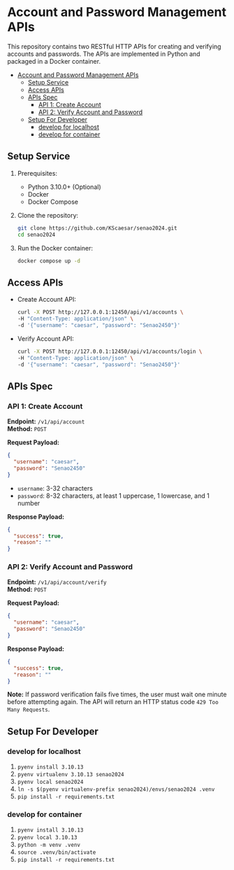 # Account and Password Management APIs

This repository contains two RESTful HTTP APIs for creating and verifying accounts and passwords. The APIs are implemented in Python and packaged in a Docker container.


- [Account and Password Management APIs](#account-and-password-management-apis)
  - [Setup Service](#setup-service)
  - [Access APIs](#access-apis)
  - [APIs Spec](#apis-spec)
    - [API 1: Create Account](#api-1-create-account)
    - [API 2: Verify Account and Password](#api-2-verify-account-and-password)
  - [Setup For Developer](#setup-for-developer)
    - [develop for localhost](#develop-for-localhost)
    - [develop for container](#develop-for-container)


## Setup Service

1. Prerequisites:
   - Python 3.10.0+ (Optional)
   - Docker
   - Docker Compose

2. Clone the repository:
   ```bash
   git clone https://github.com/KScaesar/senao2024.git
   cd senao2024
   ```

3. Run the Docker container:
   ```bash
   docker compose up -d
   ```

## Access APIs

- Create Account API:  
    ```bash
    curl -X POST http://127.0.0.1:12450/api/v1/accounts \
    -H "Content-Type: application/json" \
    -d '{"username": "caesar", "password": "Senao2450"}'
    ```

- Verify Account API:  
    ```bash
    curl -X POST http://127.0.0.1:12450/api/v1/accounts/login \
    -H "Content-Type: application/json" \
    -d '{"username": "caesar", "password": "Senao2450"}'
    ```

## APIs Spec

### API 1: Create Account

**Endpoint:** `/v1/api/account`  
**Method:** `POST`

**Request Payload:**
```json
{
  "username": "caesar",
  "password": "Senao2450"
}
```
- `username`: 3-32 characters
- `password`: 8-32 characters, at least 1 uppercase, 1 lowercase, and 1 number

**Response Payload:**
```json
{
  "success": true,
  "reason": ""
}
```

### API 2: Verify Account and Password

**Endpoint:** `/v1/api/account/verify`  
**Method:** `POST`

**Request Payload:**
```json
{
  "username": "caesar",
  "password": "Senao2450"
}
```

**Response Payload:**
```json
{
  "success": true,
  "reason": ""
}
```

**Note:** If password verification fails five times, the user must wait one minute before attempting again. The API will return an HTTP status code `429 Too Many Requests`.


## Setup For Developer

### develop for localhost

1. `pyenv install 3.10.13`
2. `pyenv virtualenv 3.10.13 senao2024`
3. `pyenv local senao2024`
4. `ln -s $(pyenv virtualenv-prefix senao2024)/envs/senao2024 .venv`
5. `pip install -r requirements.txt`

### develop for container

1. `pyenv install 3.10.13`
2. `pyenv local 3.10.13`
3. `python -m venv .venv`
4. `source .venv/bin/activate`
5. `pip install -r requirements.txt`
